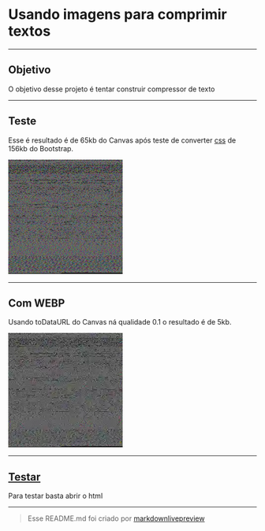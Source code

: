 # Usando imagens para comprimir textos

----
## Objetivo
O objetivo desse projeto é tentar construir compressor de texto 

----
## Teste
 Esse é resultado é de 65kb do Canvas após teste de converter [css](https://stackpath.bootstrapcdn.com/bootstrap/4.5.0/css/bootstrap.min.css) de 156kb do Bootstrap.

![alt text](https://github.com/Slender1808/text-to-img/blob/master/teste/canvas.png?raw=true)

----
## Com WEBP
Usando toDataURL do Canvas ná qualidade 0.1 o resultado é de 5kb.

![alt text](https://raw.githubusercontent.com/Slender1808/text-to-img/master/teste/resultado.webp)

----
## [Testar](https://slender1808.github.io/text-to-img/)
Para testar basta abrir o html

----
>Esse README.md foi criado por [markdownlivepreview](https://markdownlivepreview.com/)
